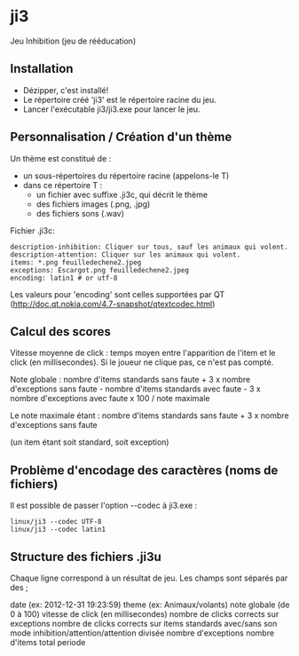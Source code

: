 ji3
===

Jeu Inhibition (jeu de rééducation)

Installation
------------
* Dézipper, c'est installé!
* Le répertoire créé 'ji3' est le répertoire racine du jeu.
* Lancer l'exécutable ji3/ji3.exe pour lancer le jeu.

Personnalisation / Création d'un thème
--------------------------------------

Un thème est constitué de :
* un sous-répertoires du répertoire racine (appelons-le T)
* dans ce répertoire T :
    * un fichier avec suffixe .ji3c, qui décrit le thème
    * des fichiers images (.png, .jpg)
    * des fichiers sons (.wav)


Fichier .ji3c:

    description-inhibition: Cliquer sur tous, sauf les animaux qui volent.
    description-attention: Cliquer sur les animaux qui volent.
    items: *.png feuilledechene2.jpeg
    exceptions: Escargot.png feuilledechene2.jpeg
    encoding: latin1 # or utf-8

Les valeurs pour 'encoding' sont celles supportées par QT (http://doc.qt.nokia.com/4.7-snapshot/qtextcodec.html)


Calcul des scores
-----------------

Vitesse moyenne de click : temps moyen entre l'apparition de l'item et le click (en millisecondes). Si le joueur ne clique pas, ce n'est pas compté.

Note globale :
    nombre d'items standards sans faute
    + 3 x nombre d'exceptions sans faute 
    - nombre d'items standards avec faute
    - 3 x nombre d'exceptions avec faute
    x 100 / note maximale

Le note maximale étant :
    nombre d'items standards sans faute
    + 3 x nombre d'exceptions sans faute

(un item étant soit standard, soit exception)

Problème d'encodage des caractères (noms de fichiers)
-----------------------------------------------------

Il est possible de passer l'option --codec à ji3.exe :

    linux/ji3 --codec UTF-8
    linux/ji3 --codec latin1


Structure des fichiers .ji3u
----------------------------
Chaque ligne correspond à un résultat de jeu. Les champs sont séparés par des ;

date (ex: 2012-12-31 19:23:59)
theme (ex: Animaux/volants)
note globale (de 0 à 100)
vitesse de click (en millisecondes)
nombre de clicks corrects sur exceptions
nombre de clicks corrects sur items standards
avec/sans son
mode inhibition/attention/attention divisée
nombre d'exceptions
nombre d'items total
periode

